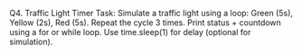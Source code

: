 Q4. Traffic Light Timer
Task: Simulate a traffic light using a loop:
Green (5s), Yellow (2s), Red (5s). Repeat the cycle 3 times.
Print status + countdown using a for or while loop. Use time.sleep(1) for delay (optional for simulation).